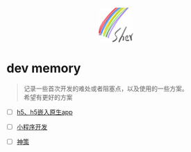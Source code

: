<p align="center">
  <img width="80" src="images/common/sher.jpeg">
</p>


# dev memory

> 记录一些首次开发的难处或者阻塞点，以及使用的一些方案。    
> 希望有更好的方案


* [ ] [h5、h5嵌入原生app](h5/memory.md)
* [ ] [小程序开发](miniProgram/memory.md)
* [ ] [神策](sensor/memory.md)

